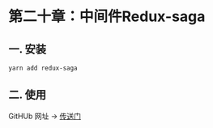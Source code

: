 # 第二十章：中间件Redux-saga

## 一. 安装
```shell
yarn add redux-saga
```

## 二. 使用


GitHUb 网址 -> [传送门](https://github.com/redux-saga/redux-saga)







<ad/>
<comment/>